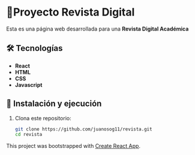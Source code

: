 # 📌Proyecto Revista Digital

Esta es una página web desarrollada para una **Revista Digital Académica**


## 🛠️ Tecnologías
- **React**
- **HTML**  
- **CSS** 
- **Javascript**

## 🚀 Instalación y ejecución  
1. Clona este repositorio:  
   ```sh
   git clone https://github.com/juanosog11/revista.git
   cd revista

This project was bootstrapped with [Create React App](https://github.com/facebook/create-react-app).
